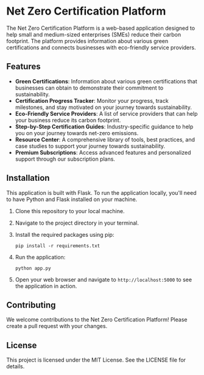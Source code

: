 # Net Zero Certification Platform

The Net Zero Certification Platform is a web-based application designed to help small and medium-sized enterprises (SMEs) reduce their carbon footprint. The platform provides information about various green certifications and connects businesses with eco-friendly service providers.

## Features

- **Green Certifications**: Information about various green certifications that businesses can obtain to demonstrate their commitment to sustainability.
- **Certification Progress Tracker**: Monitor your progress, track milestones, and stay motivated on your journey towards sustainability.
- **Eco-Friendly Service Providers**: A list of service providers that can help your business reduce its carbon footprint.
- **Step-by-Step Certification Guides**: Industry-specific guidance to help you on your journey towards net-zero emissions.
- **Resource Center**: A comprehensive library of tools, best practices, and case studies to support your journey towards sustainability.
- **Premium Subscriptions**: Access advanced features and personalized support through our subscription plans.

## Installation

This application is built with Flask. To run the application locally, you'll need to have Python and Flask installed on your machine.

1. Clone this repository to your local machine.
2. Navigate to the project directory in your terminal.
3. Install the required packages using pip:

    ```
    pip install -r requirements.txt
    ```

4. Run the application:

    ```
    python app.py
    ```

5. Open your web browser and navigate to `http://localhost:5000` to see the application in action.

## Contributing

We welcome contributions to the Net Zero Certification Platform! Please create a pull request with your changes.

## License

This project is licensed under the MIT License. See the LICENSE file for details.
